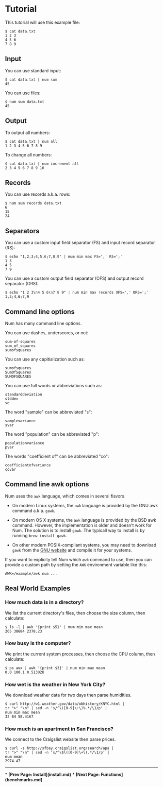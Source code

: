 # Tutorial

This tutorial will use this example file:

    $ cat data.txt
    1 2 3
    4 5 6
    7 8 9

## Input

You can use standard input:

    $ cat data.txt | num sum
    45

You can use files:

    $ num sum data.txt
    45


## Output

To output all numbers:

    $ cat data.txt | num all
    1 2 3 4 5 6 7 8 9

To change all numbers:

    $ cat data.txt | num increment all
    2 3 4 5 6 7 8 9 10


## Records

You can use records a.k.a. rows:

    $ num sum records data.txt
    6
    15
    24


## Separators

You can use a custom input field separator (FS) and input record separator (RS):

    $ echo "1,2,3;4,5,6;7,8,9" | num min max FS=',' RS=';'
    1 3
    4 5
    7 9

You can use a custom output field separator (OFS) and output record separator (ORS):

    $ echo "1 2 3\n4 5 6\n7 8 9" | num min max records OFS=',' ORS=';'
    1,3;4,6;7,9


## Command line options

Num has many command line options.

You can use dashes, underscores, or not:

    sum-of-squares
    sum_of_squares
    sumofsquares

You can use any capitialization such as:

    sumofsquares
    SumOfSquares
    SUMOFSQUARES

You can use full words or abbreviations such as:

    standarddeviation
    stddev
    sd

The word "sample" can be abbreviated "s":

    samplevariance
    svar

The word "population" can be abbreviated "p":

    populationvariance
    pvar

The words "coefficient of" can be abbreviated "co":

    coefficientofvariance
    covar


## Command line awk options

Num uses the `awk` language, which comes in several flavors.

  * On modern Linux systems, the `awk` language is provided by the GNU awk command a.k.a. `gawk`.

  * On modern OS X systems, the `awk` language is provided by the BSD awk command. However, the implementation is older and doesn't work for Num. The solution is to install `gawk`. The typicall way to install is by running `brew install gawk`.

  * On other modern POSIX-compliant systems, you may need to download `gawk` from the [GNU website](http://gnu.org) and compile it for your systems.

If you want to explicity tell Num which `awk` command to use, then you can provide a custom path by setting the `AWK` environment variable like this:

    AWK=/example/awk num ...



## Real World Examples


### How much data is in a directory?

We list the current directory's files,
then choose the size column, then calculate:

    $ ls -l | awk '{print $5}' | num min max mean
    265 38684 2378.23


### How busy is the computer?

We print the current system processes,
then choose the CPU column, then calculate:

    $ ps aux | awk '{print $3}' | num min max mean
    0.0 100.1 0.513028


### How wet is the weather in New York City?

We download weather data for two days then parse humidities.

    $ curl http://w1.weather.gov/data/obhistory/KNYC.html |
    tr ">" "\n" | sed -n 's/^\([0-9]\+\)%.*/\1/p' |
    num min max mean
    32 84 58.4167


### How much is an apartment in San Francisco?

We connect to the Craigslist website then parse prices.

    $ curl -s http://sfbay.craigslist.org/search/apa |
    tr ">" "\n" | sed -n 's/^\$\([0-9]\+\).*/\1/p' |
    num mean
    2974.47


<p><hr><nav>
* <b>[Prev Page: Install](install.md)</b>
* <b>[Next Page: Functions](benchmarks.md)</b>
</nav>
